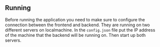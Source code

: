 ## Running

Before running the application you need to make sure to configure the connection between the frontend and backend. They are running on two different servers on localmachine. In the `config.json` file put the IP address of the machine that the backend will be running on. Then start up both servers.